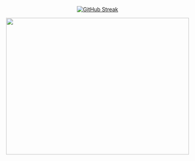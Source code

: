 <div align="center">

  [![GitHub Streak](http://github-readme-streak-stats.herokuapp.com?user=RedElectricLed&theme=dark&background=000000)](https://git.io/streak-stats)

  <img src="https://media.giphy.com/media/ASd0Ukj0y3qMM/giphy.gif" width="480" height="360"/>
  
</div>



<!--
**RedElectricLed/RedElectricLed** is a ✨ _special_ ✨ repository because its `README.md` (this file) appears on your GitHub profile.

Here are some ideas to get you started:

- 🔭 I’m currently working on ...
- 🌱 I’m currently learning ...
- 👯 I’m looking to collaborate on ...
- 🤔 I’m looking for help with ...
- 💬 Ask me about ...
- 📫 How to reach me: ...
- 😄 Pronouns: ...
- ⚡ Fun fact: ...
-->
